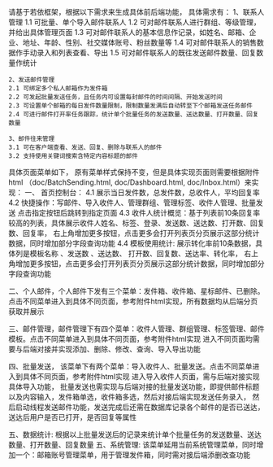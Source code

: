 请基于若依框架，根据以下需求来生成具体前后端功能，
具体需求有：
    1、联系人管理	
    1.1	可批量、单个导入邮件联系人
    1.2	可对邮件联系人进行群组、等级管理，并给出具体管理页面
    1.3	可对邮件联系人的基本信息作记录，如姓名、邮箱、企业、地址、年龄、性别、社交媒体账号、粉丝数量等
    1.4	可对邮件联系人的销售数据作手动录入和列表查看、导出
    1.5	可对邮件联系人的既往发送邮件数量、回复数量作统计

    2、发送邮件管理	
    2.1	可绑定多个私人邮箱作为发件箱
    2.2	可发起批量发送任务，且任务内可设置每封邮件的时间间隔、开始发送时间
    2.3	可设置单个邮箱的每日发件数量限制，限制数量发满后自动转至下个邮箱发送任务邮件
    2.4	可进行邮件打开率任务跟踪，统计单个批量任务的发送数量、送达数量、打开数量、回复数量

    3、邮件往来管理	
    3.1	可在客户端查看、发送、回复、删除与联系人的邮件
    3.2	支持使用关键词搜索含特定内容标题的邮件

具体页面菜单如下， 原有菜单样式保持不变，但是具体实现页面则需要根据附件 html 
（doc/BatchSending.html, doc/Dashboard.html, doc/Inbox.html）来实现：
一、 首页控制台：
   4.1 展示当日发件数，总发件数，总收件人，平均回复率
   4.2 快捷操作：写邮件、导入收件人、管理群组、管理标签、收件人管理、批量发送
       点击指定按钮后跳转到指定页面
   4.3 收件人统计概览：基于列表前10条回复率较高的列表，具体展示收件人姓名、标签、登录、发送数、送达数、打开数、回复数、回复率，
       右上角增加更多按钮，点击更多会打开列表页分页展示这部分统计数据，同时增加部分字段查询功能
   4.4 模板使用统计: 展示转化率前10条数据，具体列是模板名称	、发送数	、送达数、	打开数、回复数、送达率、转化率，
       右上角增加更多按钮，点击更多会打开列表页分页展示这部分统计数据，同时增加部分字段查询功能

二、个人邮件，个人邮件下发有三个菜单：发件箱、收件箱、星标邮件、已删除。
   点击不同菜单进入到具体不同页面，参考附件html实现，所有数据均从后端分页获取并展示

三、邮件管理，邮件管理下有四个菜单：收件人管理、群组管理、标签管理、邮件模板。点击不同菜单进入到具体不同页面，参考附件html实现
   进入不同页面均需要与后端对接并实现添加、删除、修改、查询、导入导出功能

四、批量发送， 该菜单下有两个菜单：导入收件人、批量发送。点击不同菜单进入到具体不同页面，参考附件html实现
    进入导入收件人页面，需与后端对接实现具体导入功能，
   批量发送也需实现与后端对接的批量发送功能，即提供邮件标题以及内容输入，发件箱单选，收件箱多选，然后对接后端实现发送任务录入，
   然后启动线程发送邮件功能，发送完成后还需在数据库记录各个邮件的是否已送达，送达后用户是否已打开，是否回复等属性

五、数据统计: 根据以上批量发送后的记录来统计单个批量任务的发送数量、送达数量、打开数量、回复数量 
五、系统管理: 该菜单延用当前系统管理菜单，同时增加一个：邮箱账号管理菜单，用于管理发件箱，同时需对接后端添删改查功能

